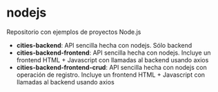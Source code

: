 # nodejs

Repositorio con ejemplos de proyectos Node.js

- **cities-backend**: API sencilla hecha con nodejs. Sólo backend
- **cities-backend-frontend**: API sencilla hecha con nodejs. Incluye un frontend HTML + Javascript con llamadas al backend usando axios
- **cities-backend-frontend-crud**: API sencilla hecha con nodejs con operación de registro. Incluye un frontend HTML + Javascript con llamadas al backend usando axios
